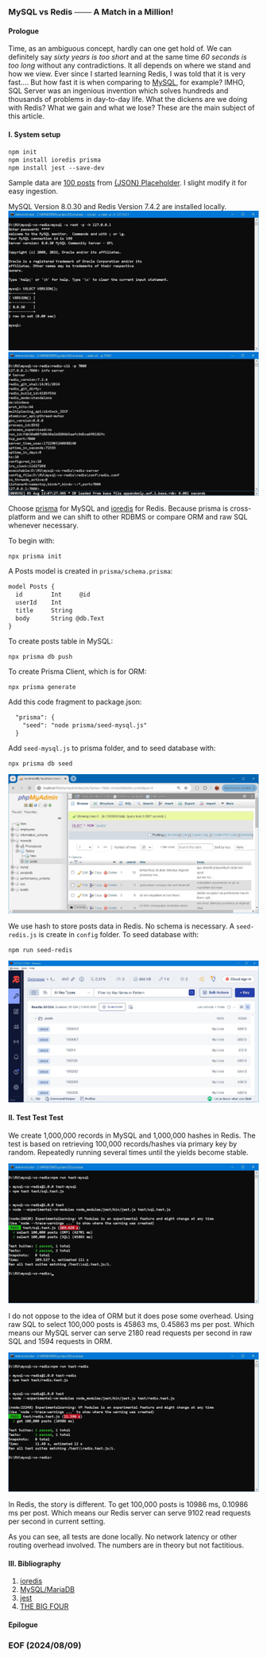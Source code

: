 ### MySQL vs Redis ─── A Match in a Million! 


#### Prologue 
Time, as an ambiguous concept, hardly can one get hold of. We can definitely say *sixty years is too short* and at the same time *60 seconds is too long* without any contradictions. It all depends on where we stand and how we view. Ever since I started learning Redis, I was told that it is very fast.... But how fast it is when comparing to [MySQL](https://www.mysql.com/), for example? IMHO, SQL Server was an ingenious invention which solves hundreds and thousands of problems in day-to-day life. What the dickens are we doing with Redis? What we gain and what we lose? These are the main subject of this article. 


#### I. System setup 
```
npm init 
npm install ioredis prisma
npm install jest --save-dev 
```

Sample data are [100 posts](https://jsonplaceholder.typicode.com/posts) from [{JSON} Placeholder](https://jsonplaceholder.typicode.com/). I slight modify it for easy ingestion. 

MySQL Version 8.0.30 and Redis Version 7.4.2 are installed locally.
![alt mysql](img/mysql.JPG)
![alt redis](img/redis.JPG)

Choose [prisma](https://www.npmjs.com/package/prisma) for MySQL and [ioredis](https://github.com/redis/ioredis) for Redis. Because prisma is cross-platform and we can shift to other RDBMS or compare ORM and raw SQL whenever necessary. 

To begin with: 
```
npx prisma init
```

A Posts model is created in `prisma/schema.prisma`:
```
model Posts {
  id        Int     @id 
  userId    Int
  title     String
  body      String @db.Text
}
```

To create posts table in MySQL:
```
npx prisma db push 
```

To create Prisma Client, which is for ORM:
```
npx prisma generate 
```

Add this code fragment to package.json: 
```
  "prisma": {
    "seed": "node prisma/seed-mysql.js"
  }
```

Add `seed-mysql.js` to prisma folder, and to seed database with: 
```
npx prisma db seed 
```

![alt posts mysql](img/posts-mysql.JPG)

We use hash to store posts data in Redis. No schema is necessary. A `seed-redis.js` is create in `config` folder. To seed database with: 
```
npm run seed-redis
```

![alt posts redis](img/posts-redis.JPG)


#### II. Test Test Test
We create 1,000,000 records in MySQL and 1,000,000 hashes in Redis. The test is based on retrieving 100,000 records/hashes via primary key by random. Repeatedly running several times until the yields become stable. 

![alt sql](img/test-sql.JPG)

I do not oppose to the idea of ORM but it does pose some overhead. Using raw SQL to select 100,000 posts is 45863 ms, 0.45863 ms per post. Which means our MySQL server can serve 2180 read requests per second in raw SQL and 1594 requests in ORM. 

![alt redis](img/test-redis.JPG)

In Redis, the story is different. To get 100,000 posts is 10986 ms, 0.10986 ms per post. Which means our Redis server can serve 9102 read requests per second in current setting. 

As you can see, all tests are done locally. No network latency or other routing overhead involved. The numbers are in theory but not factitious. 


#### III. Bibliography 
1. [ioredis](https://github.com/redis/ioredis)
2. [MySQL/MariaDB](https://www.prisma.io/docs/orm/overview/databases/mysql)
3. [jest](https://www.npmjs.com/package/jest?activeTab=readme)
4. [THE BIG FOUR](https://www.gutenberg.org/files/70114/70114-h/70114-h.htm)


#### Epilogue 


### EOF (2024/08/09)
